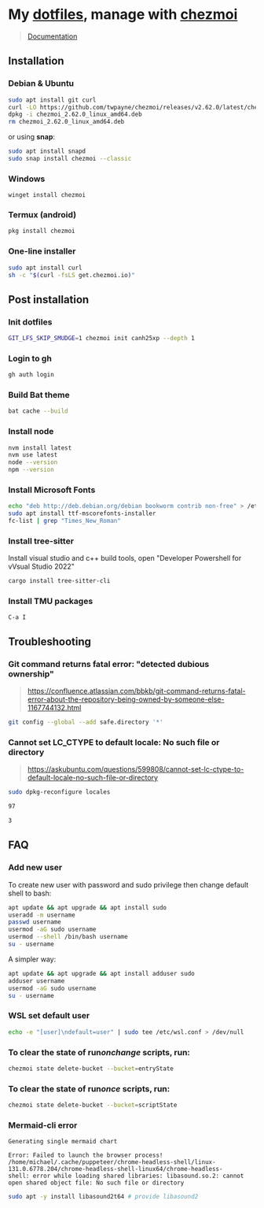 # My [dotfiles](https://github.com/canh25xp/dotfiles), manage with [chezmoi](https://github.com/twpayne/chezmoi)

> [Documentation](https://www.chezmoi.io/)

## Installation

### Debian & Ubuntu

```sh
sudo apt install git curl
curl -LO https://github.com/twpayne/chezmoi/releases/v2.62.0/latest/chezmoi_2.62.0_linux_amd64.deb
dpkg -i chezmoi_2.62.0_linux_amd64.deb
rm chezmoi_2.62.0_linux_amd64.deb
```

or using **snap**:

```sh
sudo apt install snapd
sudo snap install chezmoi --classic
```

### Windows

```pwsh
winget install chezmoi
```

### Termux (android)

```sh
pkg install chezmoi
```

### One-line installer

```sh
sudo apt install curl
sh -c "$(curl -fsLS get.chezmoi.io)"
```

## Post installation

### Init dotfiles

```sh
GIT_LFS_SKIP_SMUDGE=1 chezmoi init canh25xp --depth 1
```

### Login to gh

```sh
gh auth login
```

### Build Bat theme

```sh
bat cache --build
```

### Install node

```sh
nvm install latest
nvm use latest
node --version
npm --version
```

### Install Microsoft Fonts

```sh
echo "deb http://deb.debian.org/debian bookworm contrib non-free" > /etc/apt/sources.list.d/contrib.list
sudo apt install ttf-mscorefonts-installer
fc-list | grep "Times_New_Roman"
```

### Install tree-sitter

Install visual studio and c++ build tools, open "Developer Powershell for vVsual Studio 2022"

```sh
cargo install tree-sitter-cli
```

### Install TMU packages

`C-a I`

## Troubleshooting

### Git command returns fatal error: "detected dubious ownership"

> https://confluence.atlassian.com/bbkb/git-command-returns-fatal-error-about-the-repository-being-owned-by-someone-else-1167744132.html

```sh
git config --global --add safe.directory '*'
```

### Cannot set LC_CTYPE to default locale: No such file or directory

> https://askubuntu.com/questions/599808/cannot-set-lc-ctype-to-default-locale-no-such-file-or-directory

```sh
sudo dpkg-reconfigure locales

97

3
```

## FAQ

### Add new user

To create new user with password and sudo privilege then change default shell to bash:

```sh
apt update && apt upgrade && apt install sudo
useradd -m username
passwd username
usermod -aG sudo username
usermod --shell /bin/bash username
su - username
```

A simpler way:

```sh
apt update && apt upgrade && apt install adduser sudo
adduser username
usermod -aG sudo username
su - username
```

### WSL set default user

```sh
echo -e "[user]\ndefault=user" | sudo tee /etc/wsl.conf > /dev/null
```

### To clear the state of run*onchange* scripts, run:

```sh
chezmoi state delete-bucket --bucket=entryState
```

### To clear the state of run*once* scripts, run:

```sh
chezmoi state delete-bucket --bucket=scriptState
```

### Mermaid-cli error

```
Generating single mermaid chart

Error: Failed to launch the browser process!
/home/michael/.cache/puppeteer/chrome-headless-shell/linux-131.0.6778.204/chrome-headless-shell-linux64/chrome-headless-
shell: error while loading shared libraries: libasound.so.2: cannot open shared object file: No such file or directory
```

```sh
sudo apt -y install libasound2t64 # provide libasound2
```
